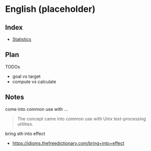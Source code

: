 # English (placeholder)

## Index

- [Statistics](/snips/english/stats.md)

## Plan

TODOs

- goal vs target
- compute vs calculate

## Notes

come into common use with …

> The concept came into common use with Unix text-processing utilities.

bring sth into effect

- https://idioms.thefreedictionary.com/bring+into+effect
